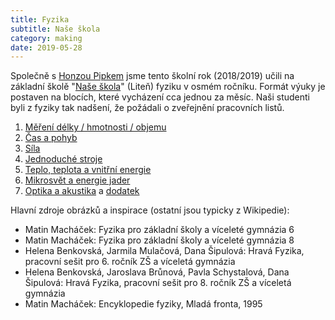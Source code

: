 ```yaml
---
title: Fyzika
subtitle: Naše škola
category: making
date: 2019-05-28
---
```


Společně s [Honzou Pipkem](https://twitter.com/JanPipek) jsme tento školní rok (2018/2019) učili na základní školě "[Naše škola](http://www.naseskola.eu/)" (Liteň) fyziku v osmém ročníku. Formát výuky je postaven na blocích, které vycházení cca jednou za měsíc. Naši studenti byli z fyziky tak nadšení, že požádali o zveřejnění pracovních listů.

1. [Měření délky / hmotnosti / objemu](fyzika/01-pracovni_list.pdf)
1. [Čas a pohyb](fyzika/02-pracovni_list.pdf)
1. [Síla](fyzika/03-pracovni_list.pdf)
1. [Jednoduché stroje](fyzika/04-pracovni_list.pdf)
1. [Teplo, teplota a vnitřní energie](fyzika/05-pracovni_list.pdf)
1. [Mikrosvět a energie jader](fyzika/06-pracovni_list.pdf)
1. [Optika a akustika](fyzika/08-pracovni_list.pdf) a [dodatek](fyzika/08-pracovni_list-doplnek.pdf)

Hlavní zdroje obrázků a inspirace (ostatní jsou typicky z Wikipedie):

* Matin Macháček: Fyzika pro základní školy a víceleté gymnázia 6
* Matin Macháček: Fyzika pro základní školy a víceleté gymnázia 8
* Helena Benkovská, Jarmila Mulačová, Dana Šipulová: Hravá Fyzika, pracovní sešit pro 6. ročník ZŠ a víceletá gymnázia
* Helena Benkovská, Jaroslava Brůnová, Pavla Schystalová, Dana Šipulová: Hravá Fyzika, pracovní sešit pro 8. ročník ZŠ a víceletá gymnázia
* Matin Macháček: Encyklopedie fyziky, Mladá fronta, 1995
